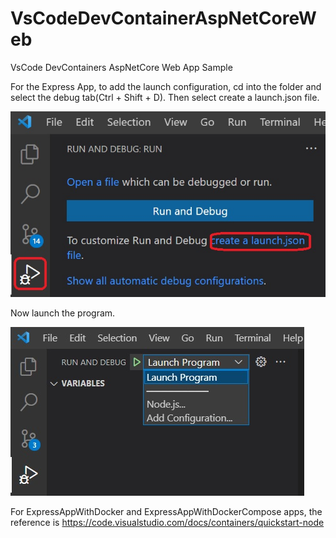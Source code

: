 # VsCodeDevContainerAspNetCoreWeb
VsCode DevContainers AspNetCore Web App Sample

For the Express App, to add the launch configuration,
cd into the folder and select the debug tab(Ctrl + Shift + D).
Then select create a launch.json file.

![Launch Settings file](/images/RunAndDebugAddLaunchSettingsFile.jpg "Launch Settings file")

Now launch the program.

![Launch Program](/images/RunAndDebug.jpg "Launch the program")

For ExpressAppWithDocker and ExpressAppWithDockerCompose apps, the reference is
https://code.visualstudio.com/docs/containers/quickstart-node